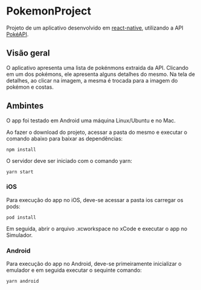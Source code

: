 # PokemonProject

Projeto de um aplicativo desenvolvido em [react-native](https://facebook.github.io/react-native/), utilizando a API [PokéAPI](https://pokeapi.co/).

## Visão geral

O aplicativo apresenta uma lista de pokénmons extraida da API. Clicando em um dos pokémons, ele apresenta alguns detalhes do mesmo. Na tela de detalhes, ao clicar na imagem, a mesma é trocada para a imagem do pokémon e costas.

## Ambintes

O app foi testado em Android uma máquina Linux/Ubuntu e no Mac.

Ao fazer o download do projeto, acessar a pasta do mesmo e executar o comando abaixo para baixar as dependências:

```bach
npm install
```

O servidor deve ser iniciado com o comando yarn:

```bach
yarn start
```

### iOS

Para execução do app no iOS, deve-se acessar a pasta ios carregar os pods:

```bach
pod install
```

Em seguida, abrir o arquivo .xcworkspace no xCode e executar o app no Simulador.

### Android

Para execução do app no Android, deve-se primeiramente inicializar o emulador e em seguida executar o sequinte comando:

```bach
yarn android
```
